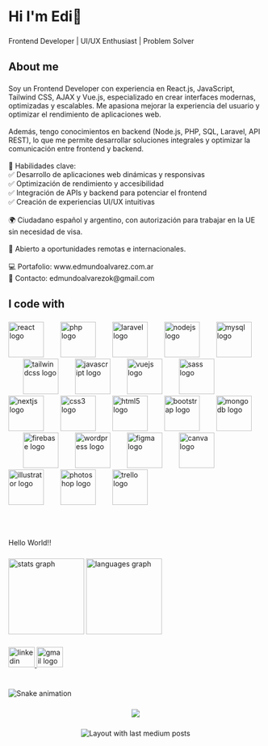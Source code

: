 <h1 align="left">Hi I'm Edi👋</h1>

###

<p align="left">Frontend Developer | UI/UX Enthusiast | Problem Solver</p>

###

<h2 align="left">About me</h2>

###

<p align="left">Soy un Frontend Developer con experiencia en React.js, JavaScript, Tailwind CSS, AJAX y Vue.js, especializado en crear interfaces modernas, optimizadas y escalables. Me apasiona mejorar la experiencia del usuario y optimizar el rendimiento de aplicaciones web.<br><br>Además, tengo conocimientos en backend (Node.js, PHP, SQL, Laravel, API REST), lo que me permite desarrollar soluciones integrales y optimizar la comunicación entre frontend y backend.<br><br>🔹 Habilidades clave:<br>✅ Desarrollo de aplicaciones web dinámicas y responsivas<br>✅ Optimización de rendimiento y accesibilidad<br>✅ Integración de APIs y backend para potenciar el frontend<br>✅ Creación de experiencias UI/UX intuitivas<br><br>🌍 Ciudadano español y argentino, con autorización para trabajar en la UE sin necesidad de visa.<br><br>📌 Abierto a oportunidades remotas e internacionales.<br><br>💻 Portafolio: www.edmundoalvarez.com.ar<br>📧 Contacto: edmundoalvarezok@gmail.com</p>

###

<h2 align="left">I code with</h2>

###

<div align="left">
  <img src="https://cdn.jsdelivr.net/gh/devicons/devicon/icons/react/react-original.svg" height="70" alt="react logo"  />
  <img width="25" />
  <img src="https://cdn.jsdelivr.net/gh/devicons/devicon/icons/php/php-original.svg" height="70" alt="php logo"  />
  <img width="25" />
  <img src="https://cdn.jsdelivr.net/gh/devicons/devicon/icons/laravel/laravel-original.svg" height="70" alt="laravel logo"  />
  <img width="25" />
  <img src="https://cdn.jsdelivr.net/gh/devicons/devicon/icons/nodejs/nodejs-original.svg" height="70" alt="nodejs logo"  />
  <img width="25" />
  <img src="https://cdn.jsdelivr.net/gh/devicons/devicon/icons/mysql/mysql-original.svg" height="70" alt="mysql logo"  />
  <img width="25" />
  <img src="https://cdn.jsdelivr.net/gh/devicons/devicon/icons/tailwindcss/tailwindcss-original-wordmark.svg" height="70" alt="tailwindcss logo"  />
  <img width="25" />
  <img src="https://cdn.jsdelivr.net/gh/devicons/devicon/icons/javascript/javascript-original.svg" height="70" alt="javascript logo"  />
  <img width="25" />
  <img src="https://cdn.jsdelivr.net/gh/devicons/devicon/icons/vuejs/vuejs-original.svg" height="70" alt="vuejs logo"  />
  <img width="25" />
  <img src="https://cdn.jsdelivr.net/gh/devicons/devicon/icons/sass/sass-original.svg" height="70" alt="sass logo"  />
  <img width="25" />
  <img src="https://cdn.jsdelivr.net/gh/devicons/devicon/icons/nextjs/nextjs-original.svg" height="70" alt="nextjs logo"  />
  <img width="25" />
  <img src="https://cdn.jsdelivr.net/gh/devicons/devicon/icons/css3/css3-original.svg" height="70" alt="css3 logo"  />
  <img width="25" />
  <img src="https://cdn.jsdelivr.net/gh/devicons/devicon/icons/html5/html5-original.svg" height="70" alt="html5 logo"  />
  <img width="25" />
  <img src="https://cdn.jsdelivr.net/gh/devicons/devicon/icons/bootstrap/bootstrap-original.svg" height="70" alt="bootstrap logo"  />
  <img width="25" />
  <img src="https://cdn.jsdelivr.net/gh/devicons/devicon/icons/mongodb/mongodb-original.svg" height="70" alt="mongodb logo"  />
  <img width="25" />
  <img src="https://cdn.jsdelivr.net/gh/devicons/devicon/icons/firebase/firebase-plain.svg" height="70" alt="firebase logo"  />
  <img width="25" />
  <img src="https://cdn.jsdelivr.net/gh/devicons/devicon/icons/wordpress/wordpress-original.svg" height="70" alt="wordpress logo"  />
  <img width="25" />
  <img src="https://cdn.jsdelivr.net/gh/devicons/devicon/icons/figma/figma-original.svg" height="70" alt="figma logo"  />
  <img width="25" />
  <img src="https://cdn.jsdelivr.net/gh/devicons/devicon/icons/canva/canva-original.svg" height="70" alt="canva logo"  />
  <img width="25" />
  <img src="https://cdn.jsdelivr.net/gh/devicons/devicon/icons/illustrator/illustrator-plain.svg" height="70" alt="illustrator logo"  />
  <img width="25" />
  <img src="https://cdn.jsdelivr.net/gh/devicons/devicon/icons/photoshop/photoshop-plain.svg" height="70" alt="photoshop logo"  />
  <img width="25" />
  <img src="https://cdn.jsdelivr.net/gh/devicons/devicon/icons/trello/trello-plain.svg" height="70" alt="trello logo"  />
</div>

###

<p align="center"></p>

###

<br clear="both">

<div align="left">
</div>

###

<div align="left">
</div>

###

<p align="left">Hello World!!</p>

###

<div align="left">
  <img src="https://github-readme-stats.vercel.app/api?username=edmundoalvarez&hide_title=false&hide_rank=false&show_icons=true&include_all_commits=true&count_private=true&disable_animations=false&theme=dracula&locale=en&hide_border=false&order=1" height="150" alt="stats graph"  />
  <img src="https://github-readme-stats.vercel.app/api/top-langs?username=edmundoalvarez&locale=en&hide_title=false&layout=compact&card_width=320&langs_count=5&theme=dracula&hide_border=false&order=2" height="150" alt="languages graph"  />
</div>

###

<div align="left">
  <a href="https://www.linkedin.com/in/edmundoalvarez" target="_blank">
    <img src="https://raw.githubusercontent.com/maurodesouza/profile-readme-generator/master/src/assets/icons/social/linkedin/default.svg" width="52" height="40" alt="linkedin logo"  />
  </a>
  <a href="edmundoalvarezok@gmail.com" target="_blank">
    <img src="https://raw.githubusercontent.com/maurodesouza/profile-readme-generator/master/src/assets/icons/social/gmail/default.svg" width="52" height="40" alt="gmail logo"  />
  </a>
</div>

###

<br clear="both">

<img src="https://raw.githubusercontent.com/edmundoalvarez/edmundoalvarez/output/snake.svg" alt="Snake animation" />

###

<div align="center">
  <img src="https://profile-counter.glitch.me/edmundoalvarez/count.svg?"  />
</div>

###

<div align="center">
  <img src="https://github-read-medium-git-main.pahlevikun.vercel.app/latest?limit=4" alt="Layout with last medium posts"  />
</div>

###
